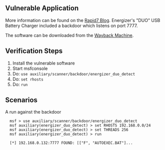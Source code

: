 ## Vulnerable Application

More information can be found on the [Rapid7 Blog](https://blog.rapid7.com/2010/03/08/locate-and-exploit-the-energizer-trojan).
Energizer's "DUO" USB Battery Charger included a backdoor which listens on port 7777.

The software can be downloaded from the [Wayback Machine](http://web.archive.org/web/20080722134654/www.energizer.com/usbcharger/language/english/download.aspx).

## Verification Steps

  1. Install the vulnerable software
  2. Start msfconsole
  3. Do: `use auxiliary/scanner/backdoor/energizer_duo_detect`
  4. Do: `set rhosts`
  5. Do: `run`

## Scenarios

  A run against the backdoor

  ```
    msf > use auxiliary/scanner/backdoor/energizer_duo_detect
    msf auxiliary(energizer_duo_detect) > set RHOSTS 192.168.0.0/24
    msf auxiliary(energizer_duo_detect) > set THREADS 256
    msf auxiliary(energizer_duo_detect) > run

    [*] 192.168.0.132:7777 FOUND: [["F", "AUTOEXEC.BAT"]...
  ```
